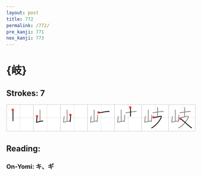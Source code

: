 ```yaml
---
layout: post
title: 772
permalink: /772/
pre_kanji: 771
nex_kanji: 773
---
```


# {岐}

## Strokes: 7

<div class="stroke"><img src="../images/E5B290.png" /></div>

## Reading:

### On-Yomi: キ、ギ
